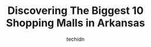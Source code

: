---
layout: ampstory
image: https://i0.wp.com/paketmu.com/wp-content/uploads/2023/06/sugar-creek-shopping-center-0-in-arkansas-1686370294.jpeg?resize=640,853
author: techidn
featured: false
description: Explore the diverse Shopping Mall scene in Arkansas, home to an incredible selection of 10 establishments catering to every taste. Whether youre in search of iconic favorites or undiscovere
title: Discovering The Biggest 10 Shopping Malls in Arkansas
cover:
   title: Discovering The Biggest 10 Shopping Malls in Arkansas
   subtitle: RICKPATE
   background: https://paketmu.com/wp-content/uploads/2023/06/sugar-creek-shopping-center-0-in-arkansas-1686370294.jpeg

pages: 
 - layout: thirds
   top: <h1>#1 Pinnacle Hills Promenade</h1>
   bottom: "<p>Various places to walk and shop in distance with high end brand names. I would suggest to go shop during Christmas season go get the Christmas vibe with the cold of the w</p>"
   background: https://paketmu.com/wp-content/uploads/2023/06/sugar-creek-shopping-center-1-in-arkansas-1686370294.jpeg
   backgroundblur: true
 - layout: thirds
   top: <h1>#2 McCain Mall</h1>
   bottom: "<p>Nice mall with a pretty good selection of stores but like most malls in America, it seems to be dying a slow death. There are the typical department and shopping stores i</p>"
   background: https://paketmu.com/wp-content/uploads/2023/06/sugar-creek-shopping-center-2-in-arkansas-1686370295.jpeg
   cta:
      link: https://paketmu.com/discovering-the-biggest-10-shopping-malls-in-arkansas/
      text: Discovering The Biggest 10 Shopping Malls in Arkansas
 - layout: thirds
   top: <h1>#3 Northwest Arkansas Mall</h1>
   bottom: "<p>We went near Christmas time and it was well decorated …we love the ambience and overall mall. It is one of this kind of mall (inside mall) in nearby areas like bentonvi</p>"
   background: https://paketmu.com/wp-content/uploads/2023/06/sugar-creek-shopping-center-3-in-arkansas-1686370296.jpeg
   cta:
      link: https://paketmu.com/discovering-the-biggest-10-shopping-malls-in-arkansas/
      text: Discovering The Biggest 10 Shopping Malls in Arkansas
 - layout: thirds
   top: <h1>#4 Spring Creek Centre</h1>
   bottom: "<p>438 E Joyce Blvd, Fayetteville, AR 72703, United States</p>"
   background: https://images.unsplash.com/photo-1620421680010-0766ff230392?ixlib=rb-4.0.3&ixid=MnwxMjA3fDB8MHxwaG90by1wYWdlfHx8fGVufDB8fHx8&auto=format&fit=crop&w=640&h=853&q=80
   cta:
      link: https://paketmu.com/discovering-the-biggest-10-shopping-malls-in-arkansas/
      text: Discovering The Biggest 10 Shopping Malls in Arkansas
 - layout: thirds
   top: <h1>#5 Conway Commons Shopping Center</h1>
   bottom: "<p>310 Elsinger Blvd, Conway, AR 72034, United States</p>"
   background: https://images.unsplash.com/photo-1618005182384-a83a8bd57fbe?ixlib=rb-4.0.3&ixid=MnwxMjA3fDB8MHxwaG90by1wYWdlfHx8fGVufDB8fHx8&auto=format&fit=crop&w=640&h=853&q=80
   cta:
      link: https://paketmu.com/discovering-the-biggest-10-shopping-malls-in-arkansas/
      text: Discovering The Biggest 10 Shopping Malls in Arkansas
 - layout: thirds
   top: <h1>#6 McCain Plaza</h1>
   bottom: "<p>4218 E McCain Blvd, North Little Rock, AR 72117, United States</p>"
   background: https://images.unsplash.com/photo-1462556791646-c201b8241a94?ixlib=rb-4.0.3&ixid=MnwxMjA3fDB8MHxwaG90by1wYWdlfHx8fGVufDB8fHx8&auto=format&fit=crop&w=640&h=853&q=80
   cta:
      link: https://paketmu.com/discovering-the-biggest-10-shopping-malls-in-arkansas/
      text: Discovering The Biggest 10 Shopping Malls in Arkansas
 - layout: thirds
   top: <h1>#7 Central Mall Fort Smith</h1>
   bottom: "<p>5111 Rogers Ave, Fort Smith, AR 72908, United States</p>"
   background: https://images.unsplash.com/photo-1574169208507-84376144848b?ixlib=rb-4.0.3&ixid=MnwxMjA3fDB8MHxwaG90by1wYWdlfHx8fGVufDB8fHx8&auto=format&fit=crop&w=640&h=853&q=80
   cta:
      link: https://paketmu.com/discovering-the-biggest-10-shopping-malls-in-arkansas/
      text: Discovering The Biggest 10 Shopping Malls in Arkansas
 - layout: thirds
   middle: Continue reading...
   background: https://plus.unsplash.com/premium_photo-1664640458616-3c74f8cb4589?ixlib=rb-4.0.3&ixid=MnwxMjA3fDB8MHxwaG90by1wYWdlfHx8fGVufDB8fHx8&auto=format&fit=crop&w=640&h=853&q=80
   cta:
      link: https://paketmu.com/discovering-the-biggest-10-shopping-malls-in-arkansas/
      text: Discovering The Biggest 10 Shopping Malls in Arkansas
      
---
